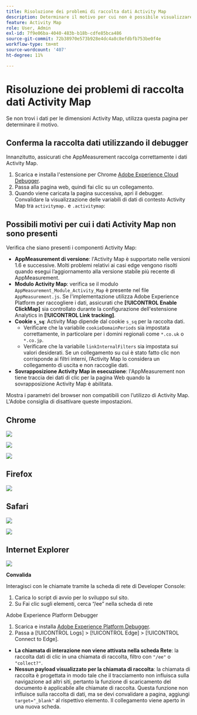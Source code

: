 ```yaml
---
title: Risoluzione dei problemi di raccolta dati Activity Map
description: Determinare il motivo per cui non è possibile visualizzare i dati Activity Map nelle richieste di immagini
feature: Activity Map
role: User, Admin
exl-id: 7f9e06ba-4040-483b-b18b-cdfe85bca486
source-git-commit: 72b38970e573b928e4dc4a8c8efdbfb753be0f4e
workflow-type: tm+mt
source-wordcount: '407'
ht-degree: 11%

---
```


# Risoluzione dei problemi di raccolta dati Activity Map

Se non trovi i dati per le dimensioni Activity Map, utilizza questa pagina per determinare il motivo.

## Conferma la raccolta dati utilizzando il debugger

Innanzitutto, assicurati che AppMeasurement raccolga correttamente i dati Activity Map.

1. Scarica e installa l&#39;estensione per Chrome [Adobe Experience Cloud Debugger](https://experienceleague.adobe.com/en/docs/experience-platform/debugger/home).
2. Passa alla pagina web, quindi fai clic su un collegamento.
3. Quando viene caricata la pagina successiva, apri il debugger. Convalidare la visualizzazione delle variabili di dati di contesto Activity Map tra `activitymap.` e `.activitymap`:

## Possibili motivi per cui i dati Activity Map non sono presenti

Verifica che siano presenti i componenti Activity Map:

* **AppMeasurement di versione**: l&#39;Activity Map è supportato nelle versioni 1.6 e successive. Molti problemi relativi ai casi edge vengono risolti quando esegui l’aggiornamento alla versione stabile più recente di AppMeasurement.
* **Modulo Activity Map**: verifica se il modulo `AppMeasurement_Module_Activity_Map` è presente nel file `AppMeasurement.js`. Se l&#39;implementazione utilizza Adobe Experience Platform per raccogliere i dati, assicurati che **[!UICONTROL Enable ClickMap]** sia controllato durante la configurazione dell&#39;estensione Analytics in **[!UICONTROL Link tracking]**.
* **Cookie `s_sq`**: Activity Map dipende dal cookie `s_sq` per la raccolta dati.
   * Verificare che la variabile `cookieDomainPeriods` sia impostata correttamente, in particolare per i domini regionali come `*.co.uk` o `*.co.jp`.
   * Verificare che la variabile `linkInternalFilters` sia impostata sui valori desiderati. Se un collegamento su cui è stato fatto clic non corrisponde ai filtri interni, l’Activity Map lo considera un collegamento di uscita e non raccoglie dati.
* **Sovrapposizione Activity Map in esecuzione**: l&#39;AppMeasurement non tiene traccia dei dati di clic per la pagina Web quando la sovrapposizione Activity Map è abilitata.

Mostra i parametri del browser non compatibili con l’utilizzo di Activity Map. L&#39;Adobe consiglia di disattivare queste impostazioni.

## Chrome

![](assets/Chrome1.png)

![](assets/Chrome2.png)

![](assets/Chrome3.png)

## Firefox

![](assets/Firefox.png)

## Safari

![](assets/Safari1.png)

![](assets/Safari2.png)

## Internet Explorer

![](assets/IE1.png)


**Convalida**

Interagisci con le chiamate tramite la scheda di rete di Developer Console:

1. Carica lo script di avvio per lo sviluppo sul sito.
1. Su Fai clic sugli elementi, cerca “/ee” nella scheda di rete

Adobe Experience Platform Debugger

1. Scarica e installa [Adobe Experience Platform Debugger](https://chromewebstore.google.com/detail/adobe-experience-platform/bfnnokhpnncpkdmbokanobigaccjkpob).
1. Passa a [!UICONTROL Logs] > [!UICONTROL Edge] > [!UICONTROL Connect to Edge].

* **La chiamata di interazione non viene attivata nella scheda Rete**: la raccolta dati di clic in una chiamata di raccolta, filtro con `"/ee"` o `"collect?"`.
* **Nessun payload visualizzato per la chiamata di raccolta**: la chiamata di raccolta è progettata in modo tale che il tracciamento non influisca sulla navigazione ad altri siti, pertanto la funzione di scaricamento del documento è applicabile alle chiamate di raccolta. Questa funzione non influisce sulla raccolta di dati, ma se devi convalidare a pagina, aggiungi `target="_blank"` al rispettivo elemento. Il collegamento viene aperto in una nuova scheda.
